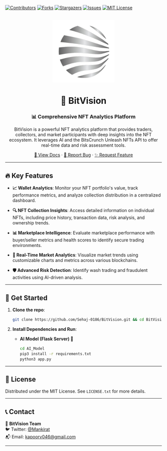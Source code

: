 <a name="readme-top"></a>

[![Contributors][contributors-shield]][contributors-url]
[![Forks][forks-shield]][forks-url]
[![Stargazers][stars-shield]][stars-url]
[![Issues][issues-shield]][issues-url]
[![MIT License][license-shield]][license-url]

<!-- PROJECT LOGO -->
<br />
<div align="center">
  <a href="https://bitvision.gitbook.io/bitvision/">
    <img src="images/logo.png" alt="Logo" width="200" height="200">
  </a>

<h1 align="center">🚀 BitVision</h1>

<h3 align="center">📊 Comprehensive NFT Analytics Platform</h3>

  <p align="center">
    BitVision is a powerful NFT analytics platform that provides traders, collectors, and market participants with deep insights into the NFT ecosystem. It leverages AI and the BitsCrunch Unleash NFTs API to offer real-time data and risk assessment tools.
  </p>
  
  <p align="center">
    <a href="https://bitvision.gitbook.io/bitvision/">📖 View Docs</a>
    ·
    <a href="https://github.com/Sehaj-0186/BitVision/issues/new?labels=bug&template=bug-report.md">🐛 Report Bug</a>
    ·
    <a href="https://github.com/Sehaj-0186/BitVision/issues/new?labels=enhancement&template=feature-request.md">✨ Request Feature</a>
  </p>
</div>

---

## 🔥 Key Features

- **📈 Wallet Analytics**: Monitor your NFT portfolio's value, track performance metrics, and analyze collection distribution in a centralized dashboard.

- **🔍 NFT Collection Insights**: Access detailed information on individual NFTs, including price history, transaction data, risk analysis, and ownership trends.

- **📊 Marketplace Intelligence**: Evaluate marketplace performance with buyer/seller metrics and health scores to identify secure trading environments.

- **📡 Real-Time Market Analytics**: Visualize market trends using customizable charts and metrics across various blockchains.

- **🛡️ Advanced Risk Detection**: Identify wash trading and fraudulent activities using AI-driven analysis.

---

## 🚀 Get Started

1. **Clone the repo**:
    ```sh
    git clone https://github.com/Sehaj-0186/BitVision.git && cd BitVision
    ```

2. **Install Dependencies and Run**:

   

    - **AI Model (Flask Server) 🧠**  
      ```sh
      cd AI_Model
      pip3 install -r requirements.txt
      python3 app.py
      ```

---

## 📜 License

Distributed under the MIT License. See `LICENSE.txt` for more details.

---

## 📞 Contact

📧 **BitVision Team** <br />
🐦 Twitter: [@Mankirat](https://twitter.com/Mankirat_3104) <br />
📬 Email: kapoorv046@gmail.com

---

<!-- MARKDOWN LINKS & IMAGES -->
[contributors-shield]: https://img.shields.io/github/contributors/Sehaj-0186/BitVision.svg?style=for-the-badge
[contributors-url]: https://github.com/Sehaj-0186/BitVision/graphs/contributors
[forks-shield]: https://img.shields.io/github/forks/Sehaj-0186/BitVision.svg?style=for-the-badge
[forks-url]: https://github.com/Sehaj-0186/BitVision/network/members
[stars-shield]: https://img.shields.io/github/stars/Sehaj-0186/BitVision.svg?style=for-the-badge
[stars-url]: https://github.com/Sehaj-0186/BitVision/stargazers
[issues-shield]: https://img.shields.io/github/issues/Sehaj-0186/BitVision.svg?style=for-the-badge
[issues-url]: https://github.com/Sehaj-0186/BitVision/issues
[license-shield]: https://img.shields.io/github/license/Sehaj-0186/BitVision.svg?style=for-the-badge
[license-url]: https://github.com/Sehaj-0186/BitVision/blob/main/LICENSE.txt
